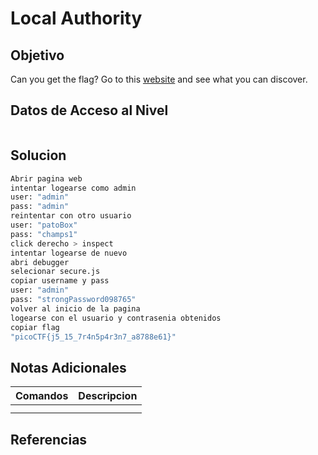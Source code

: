 # Local Authority
## Objetivo
Can you get the flag? Go to this [website](http://saturn.picoctf.net:59126/) and see what you can discover.
## Datos de Acceso al Nivel
```
```
## Solucion
```Bash
Abrir pagina web
intentar logearse como admin
user: "admin"
pass: "admin"
reintentar con otro usuario
user: "patoBox"
pass: "champs1"
click derecho > inspect
intentar logearse de nuevo
abri debugger
selecionar secure.js
copiar username y pass
user: "admin"
pass: "strongPassword098765"
volver al inicio de la pagina
logearse con el usuario y contrasenia obtenidos
copiar flag
"picoCTF{j5_15_7r4n5p4r3n7_a8788e61}"
```
## Notas Adicionales
|**Comandos**|**Descripcion**|
|--------|-------------|
|||
|||
## Referencias

